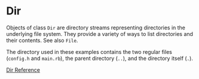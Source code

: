 # Dir

Objects of class `Dir` are directory streams representing directories in the
underlying file system. They provide a variety of ways to list directories and
their contents. See also `File`.

The directory used in these examples contains the two regular files
(`config.h` and `main.rb`), the parent directory (`..`), and the directory
itself (`.`).

[Dir Reference](https://ruby-doc.org/core-2.5.0/Dir.html)
